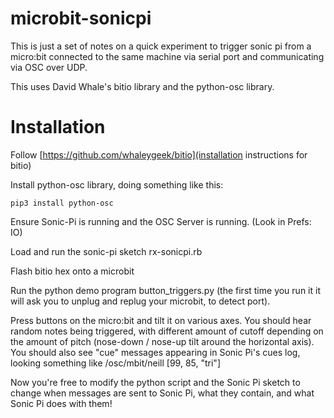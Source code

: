 # microbit-sonicpi

This is just a set of notes on a quick experiment to trigger sonic pi from a micro:bit connected to the same machine via serial port and communicating via OSC over UDP.

This uses David Whale's bitio library and the python-osc library.

# Installation

Follow [https://github.com/whaleygeek/bitio](installation instructions for bitio)

Install python-osc library, doing something like this:

    pip3 install python-osc

Ensure Sonic-Pi is running and the OSC Server is running. (Look in Prefs: IO)

Load and run the sonic-pi sketch rx-sonicpi.rb

Flash bitio hex onto a microbit

Run the python demo program button_triggers.py (the first time you run it it will ask you to unplug and replug your microbit, to detect port).

Press buttons on the micro:bit and tilt it on various axes.  You should hear random notes being triggered, with different amount of cutoff depending on the amount of pitch (nose-down / nose-up tilt around the horizontal axis).  You should also see "cue" messages appearing in Sonic Pi's cues log, looking something like /osc/mbit/neill [99, 85, "tri"]

Now you're free to modify the python script and the Sonic Pi sketch to change when messages are sent to Sonic Pi, what they contain, and what Sonic Pi does with them!
